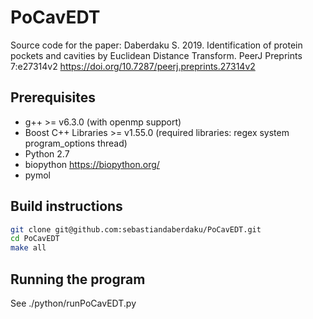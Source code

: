 # PoCavEDT
Source code for the paper: Daberdaku S. 2019. Identification of protein pockets and cavities by Euclidean Distance Transform. PeerJ Preprints 7:e27314v2 https://doi.org/10.7287/peerj.preprints.27314v2

## Prerequisites
* g++ >= v6.3.0 (with openmp support)
* Boost C++ Libraries >= v1.55.0 (required libraries: regex system program_options thread)
* Python 2.7
* biopython https://biopython.org/
* pymol
## Build instructions
```bash
git clone git@github.com:sebastiandaberdaku/PoCavEDT.git
cd PoCavEDT
make all
```

## Running the program
See ./python/runPoCavEDT.py


